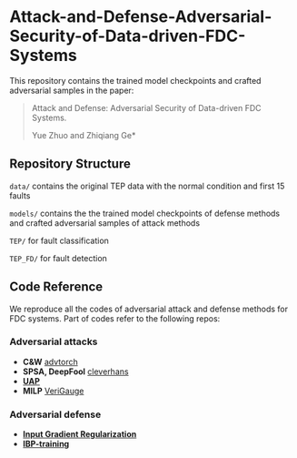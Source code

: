 # Attack-and-Defense-Adversarial-Security-of-Data-driven-FDC-Systems
This repository contains the trained model checkpoints and crafted adversarial samples in the paper: 
> Attack and Defense: Adversarial Security of Data-driven FDC Systems.
> 
> Yue Zhuo and Zhiqiang Ge*
## Repository Structure
`data/` contains the original TEP data with the normal condition and first 15 faults

`models/` contains the the trained model checkpoints of defense methods and crafted adversarial samples of attack methods

`TEP/` for fault classification

`TEP_FD/` for fault detection

## Code Reference
We reproduce all the codes of adversarial attack and defense methods for FDC systems. Part of codes refer to the following repos:
### Adversarial attacks
*  **C&W** [advtorch](https://github.com/duggalrahul/REST/tree/master/advertorch)
*  **SPSA, DeepFool** [cleverhans](https://github.com/cleverhans-lab/cleverhans)
*  [**UAP**](https://github.com/sajabdoli/UAP)
*  **MILP** [VeriGauge](https://github.com/AI-secure/VeriGauge)

### Adversarial defense
* [**Input Gradient Regularization**](https://github.com/cfinlay/tulip)
* [**IBP-training**](https://github.com/pawelmorawiecki/Interval_bound_propagation/tree/de525e3300750abf85f92833ee61f65f1ea6c3eb)
